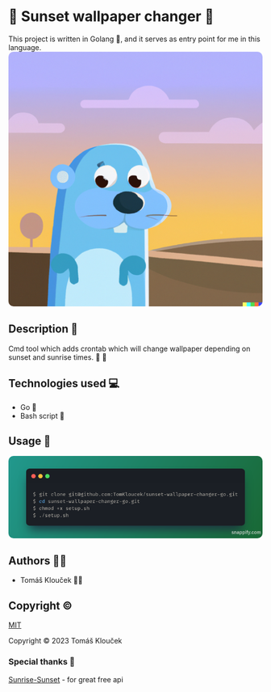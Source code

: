 # 🌇 Sunset wallpaper changer 🌅
This project is written in Golang 🐹, and it serves as entry point for me in this language.
<img alt="Gopher" src="media/dalle_gopher.png" style="border-radius: 2%;"/>
## Description 📝
Cmd tool which adds crontab which will change wallpaper depending on sunset and sunrise times. 🌄 🌇
## Technologies used 💻
- Go 🐹
- Bash script 📜
## Usage 🚀
<img src="media/code.png" alt="Code" style="border-radius: 10px;">

## Authors 🧑‍💼
- Tomáš Klouček 👨‍💻
## Copyright ©️
[MIT](https://choosealicense.com/licenses/mit/)

Copyright © 2023 Tomáš Klouček
### Special thanks 🙏
[Sunrise-Sunset](https://sunrise-sunset.org/) - for great free api